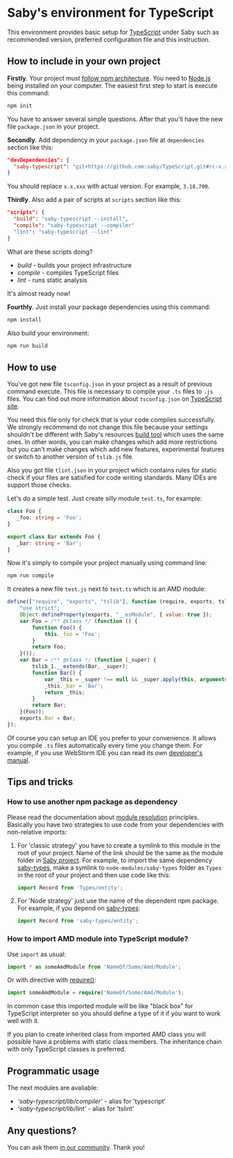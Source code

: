 # Saby's environment for TypeScript

This environment provides basic setup for [TypeScript](https://www.typescriptlang.org/) under Saby such as recommended version, preferred configuration file and this instruction.

## How to include in your own project

**Firstly**. Your project must [follow npm architecture](https://docs.npmjs.com/cli/init). You need to [Node.js](https://nodejs.org/) being installed on your computer. The easiest first step to start is execute this command:
```bash
npm init
```
You have to answer several simple questions. After that you'll have the new file `package.json` in your project.

**Secondly**. Add dependency in your `package.json` file at `dependencies` section like this:
```json
"devDependencies": {
  "saby-typescript": "git+https://github.com:saby/TypeScript.git#rc-x.x.xxx"
}
```
You should replace `x.x.xxx` with actual version. For example, `3.18.700`. 

**Thirdly**. Also add a pair of scripts at `scripts` section like this:
```json
"scripts": {
  "build": "saby-typescript --install",
  "compile": "saby-typescript --compiler"
  "lint": "saby-typescript --lint"
}
```
What are these scripts doing?

- *build* - builds your project infrastructure
- *compile* - compiles TypeScript files
- *lint* - runs static analysis

It's almost ready now!

**Fourthly**. Just install your package dependencies using this command:
```bash
npm install
```

Also build your environment:
```bash
npm run build
```

## How to use

You've got new file `tsconfig.json` in your project as a result of previous command execute. This file is necessary to compile your `.ts` files to `.js` files. You can find out more information about `tsconfig.json` on [TypeScript site](https://www.typescriptlang.org/).

You need this file only for check that is your code compiles successfully. We strongly recommend do not change this file because your settings shouldn't be different with Saby's resources [build tool](https://github.com/saby/Builder) which uses the same ones. In other words, you can make changes which add more restrictions but you can't make changes which add new features, experimental features or switch to another version of `tslib.js` file.

Also you got file `tlint.json` in your project which contains rules for static check if your files are satisfied for code writing standards. Many IDEs are support those checks.

Let's do a simple test. Just create silly module `test.ts`, for example:
```typescript
class Foo {
   _foo: string = 'Foo';
}

export class Bar extends Foo {
   _bar: string = 'Bar';
}
```

Now it's simply to compile your project manually using command line:
```bash
npm run compile
```

It creates a new file `test.js` next to `test.ts` which is an AMD module:
```javascript
define(["require", "exports", "tslib"], function (require, exports, tslib_1) {
    "use strict";
    Object.defineProperty(exports, "__esModule", { value: true });
    var Foo = /** @class */ (function () {
        function Foo() {
            this._foo = 'Foo';
        }
        return Foo;
    }());
    var Bar = /** @class */ (function (_super) {
        tslib_1.__extends(Bar, _super);
        function Bar() {
            var _this = _super !== null && _super.apply(this, arguments) || this;
            _this._bar = 'Bar';
            return _this;
        }
        return Bar;
    }(Foo));
    exports.Bar = Bar;
});
```

Of course you can setup an IDE you prefer to your convenience. It allows you compile `.ts` files automatically every time you change them.
For example, if you use WebStorm IDE you can read its own [developer's manual](https://www.jetbrains.com/help/webstorm/typescript-support.html).

## Tips and tricks

### How to use another npm package as dependency

Please read the documentation about [module resolution](https://www.typescriptlang.org/docs/handbook/module-resolution.html) principles.
Basically you have two strategies to use code from your dependencies with non-relative imports:

1. For 'classic strategy' you have to create a symlink to this module in the root of your project.  Name of the link should be the same as the module folder in [Saby project](https://github.com/saby). For example, to import the same dependency [saby-types](https://github.com/saby/Types), make a symlink to `node-modules/saby-types` folder as `Types` in the root of your project and then use code like this:

    ```typescript
    import Record from 'Types/entity';
    ```

1. For 'Node strategy' just use the name of the dependent npm package. For example, if you depend on [saby-types](https://github.com/saby/Types):

    ```typescript
    import Record from 'saby-types/entity';
    ```

### How to import AMD module into TypeScript module?

Use `import` as usual:

```typescript
import * as someAmdModule from 'NameOf/Some/Amd/Module';
```

Or with directive with [require()](https://www.typescriptlang.org/docs/handbook/triple-slash-directives.html#export--and-import--require):

```typescript
import someAmdModule = require('NameOf/Some/Amd/Module');
```

In common case this imported module will be like "black box" for TypeScript interpreter so you should define a type of it if you want to work well with it.

If you plan to create inherited class from imported AMD class you will possible have a problems with static class members. The inheritance chain with only TypeScript classes is preferred.

## Programmatic usage

The next modules are avaliable:
- *'saby-typescript/lib/compiler'* - alias for 'typescript'
- *'saby-typescript/lib/lint'* - alias for 'tslint'

## Any questions?

You can ask them [in our community](https://wi.sbis.ru). Thank you!
